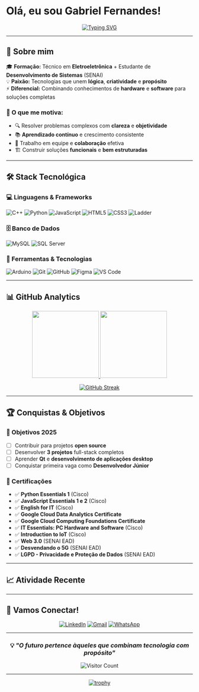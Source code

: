 # Olá, eu sou Gabriel Fernandes!

<div align="center">
  
  [![Typing SVG](https://readme-typing-svg.herokuapp.com?font=Fira+Code&weight=500&size=28&pause=1000&color=00D9FF&center=true&vCenter=true&width=600&lines=C%2B%2B+Developer+%F0%9F%94%A5;Full+Stack+in+Training+%F0%9F%9A%80;Electronics+%2B+Software+%E2%9A%A1;Building+the+Future+%F0%9F%92%A1)](https://git.io/typing-svg)
  
</div>

---

## 🚀 Sobre mim

🎓 **Formação:** Técnico em **Eletroeletrônica** + Estudante de **Desenvolvimento de Sistemas** (SENAI)  
💡 **Paixão:** Tecnologias que unem **lógica**, **criatividade** e **propósito**  
⚡ **Diferencial:** Combinando conhecimentos de **hardware** e **software** para soluções completas  

### 🎯 O que me motiva:
- 🔍 Resolver problemas complexos com **clareza** e **objetividade**
- 📚 **Aprendizado contínuo** e crescimento consistente
- 🤝 Trabalho em equipe e **colaboração** efetiva
- 🏗️ Construir soluções **funcionais** e **bem estruturadas**

---

## 🛠️ Stack Tecnológica

### 💻 Linguagens & Frameworks
![C++](https://img.shields.io/badge/C++-00599C?style=for-the-badge&logo=c%2B%2B&logoColor=white)
![Python](https://img.shields.io/badge/Python-3776AB?style=for-the-badge&logo=python&logoColor=white)
![JavaScript](https://img.shields.io/badge/JavaScript-F7DF1E?style=for-the-badge&logo=javascript&logoColor=black)
![HTML5](https://img.shields.io/badge/HTML5-E34F26?style=for-the-badge&logo=html5&logoColor=white)
![CSS3](https://img.shields.io/badge/CSS3-1572B6?style=for-the-badge&logo=css3&logoColor=white)
![Ladder](https://img.shields.io/badge/Ladder-777BB4?style=for-the-badge&logoColor=white)

### 🗄️ Banco de Dados
![MySQL](https://img.shields.io/badge/MySQL-4479A1?style=for-the-badge&logo=mysql&logoColor=white)
![SQL Server](https://img.shields.io/badge/SQL%20Server-CC2927?style=for-the-badge&logo=microsoft-sql-server&logoColor=white)

### 🔧 Ferramentas & Tecnologias
![Arduino](https://img.shields.io/badge/Arduino-00979D?style=for-the-badge&logo=arduino&logoColor=white)
![Git](https://img.shields.io/badge/Git-F05032?style=for-the-badge&logo=git&logoColor=white)
![GitHub](https://img.shields.io/badge/GitHub-181717?style=for-the-badge&logo=github&logoColor=white)
![Figma](https://img.shields.io/badge/Figma-F24E1E?style=for-the-badge&logo=figma&logoColor=white)
![VS Code](https://img.shields.io/badge/VS%20Code-007ACC?style=for-the-badge&logo=visual-studio-code&logoColor=white)


---

## 📊 GitHub Analytics

<div align="center">
  <a href="https://github.com/gabriel-wav">
    <img height="180em" src="https://github-readme-stats-sigma-five.vercel.app/api?username=gabriel-wav&show_icons=true&theme=tokyonight&include_all_commits=true&count_private=true&border_radius=10"/>
    <img height="180em" src="https://github-readme-stats.vercel.app/api/top-langs/?username=gabriel-wav&layout=compact&langs_count=8&theme=tokyonight&border_radius=10"/>
  </a>
</div>

<div align="center">
  
  [![GitHub Streak](https://streak-stats.demolab.com/?user=gabriel-wav&theme=tokyonight&border_radius=10)](https://git.io/streak-stats)
  
</div>

---

## 🏆 Conquistas & Objetivos

### 🎯 Objetivos 2025
- [ ] Contribuir para projetos **open source**
- [ ] Desenvolver **3 projetos** full-stack completos
- [ ] Aprender **Qt** e **desenvolvimento de aplicações desktop**
- [ ] Conquistar primeira vaga como **Desenvolvedor Júnior**

### 🏅 Certificações
- ✅ **Python Essentials 1** (Cisco)
- ✅ **JavaScript Essentials 1 e 2** (Cisco)
- ✅ **English for IT** (Cisco)
- ✅ **Google Cloud Data Analytics Certificate**
- ✅ **Google Cloud Computing Foundations Certificate**
- ✅ **IT Essentials: PC Hardware and Software** (Cisco)
- ✅ **Introduction to IoT** (Cisco)
- ✅ **Web 3.0** (SENAI EAD)
- ✅ **Desvendando o 5G** (SENAI EAD)
- ✅ **LGPD - Privacidade e Proteção de Dados** (SENAI EAD)

---

## 📈 Atividade Recente

<!--START_SECTION:activity-->
<!--END_SECTION:activity-->

---

## 🤝 Vamos Conectar!

<div align="center">
  
  [![LinkedIn](https://img.shields.io/badge/LinkedIn-0077B5?style=for-the-badge&logo=linkedin&logoColor=white)](https://www.linkedin.com/in/gabriel-fs-dev/)
  [![Gmail](https://img.shields.io/badge/Gmail-D14836?style=for-the-badge&logo=gmail&logoColor=white)](mailto:gabfer.silva@gmail.com)
  [![WhatsApp](https://img.shields.io/badge/WhatsApp-25D366?style=for-the-badge&logo=whatsapp&logoColor=white)](https://wa.me/5511994239012)
  
</div>

---

<div align="center">
  
  ### 💡 *"O futuro pertence àqueles que combinam tecnologia com propósito"*
  
  ![Visitor Count](https://visitor-badge.laobi.icu/badge?page_id=gabriel-wav.gabriel-wav)
  
</div>

---

<div align="center">
  
  [![trophy](https://github-profile-trophy.vercel.app/?username=gabriel-wav&theme=tokyonight&row=1&column=6)](https://github.com/ryo-ma/github-profile-trophy)
  
</div>
